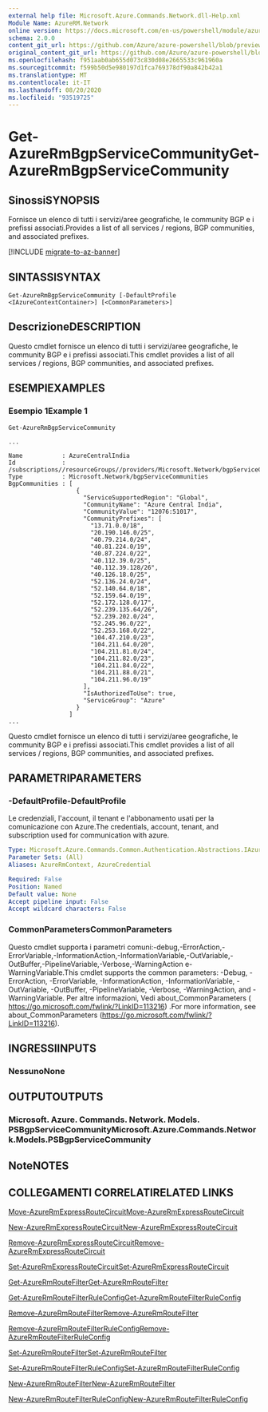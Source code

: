 ```yaml
---
external help file: Microsoft.Azure.Commands.Network.dll-Help.xml
Module Name: AzureRM.Network
online version: https://docs.microsoft.com/en-us/powershell/module/azurerm.network/get-azurermbgpservicecommunity
schema: 2.0.0
content_git_url: https://github.com/Azure/azure-powershell/blob/preview/src/ResourceManager/Network/Commands.Network/help/Get-AzureRmBgpServiceCommunity.md
original_content_git_url: https://github.com/Azure/azure-powershell/blob/preview/src/ResourceManager/Network/Commands.Network/help/Get-AzureRmBgpServiceCommunity.md
ms.openlocfilehash: f951aab0ab655d073c830d08e2665533c961960a
ms.sourcegitcommit: f599b50d5e980197d1fca769378df90a842b42a1
ms.translationtype: MT
ms.contentlocale: it-IT
ms.lasthandoff: 08/20/2020
ms.locfileid: "93519725"
---
```

# <span data-ttu-id="92f33-101">Get-AzureRmBgpServiceCommunity</span><span class="sxs-lookup"><span data-stu-id="92f33-101">Get-AzureRmBgpServiceCommunity</span></span>

## <span data-ttu-id="92f33-102">Sinossi</span><span class="sxs-lookup"><span data-stu-id="92f33-102">SYNOPSIS</span></span>
<span data-ttu-id="92f33-103">Fornisce un elenco di tutti i servizi/aree geografiche, le community BGP e i prefissi associati.</span><span class="sxs-lookup"><span data-stu-id="92f33-103">Provides a list of all services / regions, BGP communities, and associated prefixes.</span></span>

[!INCLUDE [migrate-to-az-banner](../../includes/migrate-to-az-banner.md)]

## <span data-ttu-id="92f33-104">SINTASSI</span><span class="sxs-lookup"><span data-stu-id="92f33-104">SYNTAX</span></span>

```
Get-AzureRmBgpServiceCommunity [-DefaultProfile <IAzureContextContainer>] [<CommonParameters>]
```

## <span data-ttu-id="92f33-105">Descrizione</span><span class="sxs-lookup"><span data-stu-id="92f33-105">DESCRIPTION</span></span>
<span data-ttu-id="92f33-106">Questo cmdlet fornisce un elenco di tutti i servizi/aree geografiche, le community BGP e i prefissi associati.</span><span class="sxs-lookup"><span data-stu-id="92f33-106">This cmdlet provides a list of all services / regions, BGP communities, and associated prefixes.</span></span>

## <span data-ttu-id="92f33-107">ESEMPI</span><span class="sxs-lookup"><span data-stu-id="92f33-107">EXAMPLES</span></span>

### <span data-ttu-id="92f33-108">Esempio 1</span><span class="sxs-lookup"><span data-stu-id="92f33-108">Example 1</span></span>
```
Get-AzureRmBgpServiceCommunity

...

Name           : AzureCentralIndia
Id             : /subscriptions//resourceGroups//providers/Microsoft.Network/bgpServiceCommunities/AzureCentralIndia
Type           : Microsoft.Network/bgpServiceCommunities
BgpCommunities : [
                   {
                     "ServiceSupportedRegion": "Global",
                     "CommunityName": "Azure Central India",
                     "CommunityValue": "12076:51017",
                     "CommunityPrefixes": [
                       "13.71.0.0/18",
                       "20.190.146.0/25",
                       "40.79.214.0/24",
                       "40.81.224.0/19",
                       "40.87.224.0/22",
                       "40.112.39.0/25",
                       "40.112.39.128/26",
                       "40.126.18.0/25",
                       "52.136.24.0/24",
                       "52.140.64.0/18",
                       "52.159.64.0/19",
                       "52.172.128.0/17",
                       "52.239.135.64/26",
                       "52.239.202.0/24",
                       "52.245.96.0/22",
                       "52.253.168.0/22",
                       "104.47.210.0/23",
                       "104.211.64.0/20",
                       "104.211.81.0/24",
                       "104.211.82.0/23",
                       "104.211.84.0/22",
                       "104.211.88.0/21",
                       "104.211.96.0/19"
                     ],
                     "IsAuthorizedToUse": true,
                     "ServiceGroup": "Azure"
                   }
                 ]
...
```

<span data-ttu-id="92f33-109">Questo cmdlet fornisce un elenco di tutti i servizi/aree geografiche, le community BGP e i prefissi associati.</span><span class="sxs-lookup"><span data-stu-id="92f33-109">This cmdlet provides a list of all services / regions, BGP communities, and associated prefixes.</span></span>

## <span data-ttu-id="92f33-110">PARAMETRI</span><span class="sxs-lookup"><span data-stu-id="92f33-110">PARAMETERS</span></span>

### <span data-ttu-id="92f33-111">-DefaultProfile</span><span class="sxs-lookup"><span data-stu-id="92f33-111">-DefaultProfile</span></span>
<span data-ttu-id="92f33-112">Le credenziali, l'account, il tenant e l'abbonamento usati per la comunicazione con Azure.</span><span class="sxs-lookup"><span data-stu-id="92f33-112">The credentials, account, tenant, and subscription used for communication with azure.</span></span>

```yaml
Type: Microsoft.Azure.Commands.Common.Authentication.Abstractions.IAzureContextContainer
Parameter Sets: (All)
Aliases: AzureRmContext, AzureCredential

Required: False
Position: Named
Default value: None
Accept pipeline input: False
Accept wildcard characters: False
```

### <span data-ttu-id="92f33-113">CommonParameters</span><span class="sxs-lookup"><span data-stu-id="92f33-113">CommonParameters</span></span>
<span data-ttu-id="92f33-114">Questo cmdlet supporta i parametri comuni:-debug,-ErrorAction,-ErrorVariable,-InformationAction,-InformationVariable,-OutVariable,-OutBuffer,-PipelineVariable,-Verbose,-WarningAction e-WarningVariable.</span><span class="sxs-lookup"><span data-stu-id="92f33-114">This cmdlet supports the common parameters: -Debug, -ErrorAction, -ErrorVariable, -InformationAction, -InformationVariable, -OutVariable, -OutBuffer, -PipelineVariable, -Verbose, -WarningAction, and -WarningVariable.</span></span> <span data-ttu-id="92f33-115">Per altre informazioni, Vedi about_CommonParameters ( https://go.microsoft.com/fwlink/?LinkID=113216) .</span><span class="sxs-lookup"><span data-stu-id="92f33-115">For more information, see about_CommonParameters (https://go.microsoft.com/fwlink/?LinkID=113216).</span></span>

## <span data-ttu-id="92f33-116">INGRESSI</span><span class="sxs-lookup"><span data-stu-id="92f33-116">INPUTS</span></span>

### <span data-ttu-id="92f33-117">Nessuno</span><span class="sxs-lookup"><span data-stu-id="92f33-117">None</span></span>

## <span data-ttu-id="92f33-118">OUTPUT</span><span class="sxs-lookup"><span data-stu-id="92f33-118">OUTPUTS</span></span>

### <span data-ttu-id="92f33-119">Microsoft. Azure. Commands. Network. Models. PSBgpServiceCommunity</span><span class="sxs-lookup"><span data-stu-id="92f33-119">Microsoft.Azure.Commands.Network.Models.PSBgpServiceCommunity</span></span>

## <span data-ttu-id="92f33-120">Note</span><span class="sxs-lookup"><span data-stu-id="92f33-120">NOTES</span></span>

## <span data-ttu-id="92f33-121">COLLEGAMENTI CORRELATI</span><span class="sxs-lookup"><span data-stu-id="92f33-121">RELATED LINKS</span></span>

[<span data-ttu-id="92f33-122">Move-AzureRmExpressRouteCircuit</span><span class="sxs-lookup"><span data-stu-id="92f33-122">Move-AzureRmExpressRouteCircuit</span></span>](Move-AzureRmExpressRouteCircuit.md)

[<span data-ttu-id="92f33-123">New-AzureRmExpressRouteCircuit</span><span class="sxs-lookup"><span data-stu-id="92f33-123">New-AzureRmExpressRouteCircuit</span></span>](New-AzureRmExpressRouteCircuit.md)

[<span data-ttu-id="92f33-124">Remove-AzureRmExpressRouteCircuit</span><span class="sxs-lookup"><span data-stu-id="92f33-124">Remove-AzureRmExpressRouteCircuit</span></span>](Remove-AzureRmExpressRouteCircuit.md)

[<span data-ttu-id="92f33-125">Set-AzureRmExpressRouteCircuit</span><span class="sxs-lookup"><span data-stu-id="92f33-125">Set-AzureRmExpressRouteCircuit</span></span>](Set-AzureRmExpressRouteCircuit.md)

[<span data-ttu-id="92f33-126">Get-AzureRmRouteFilter</span><span class="sxs-lookup"><span data-stu-id="92f33-126">Get-AzureRmRouteFilter</span></span>](Get-AzureRmRouteFilter.md)

[<span data-ttu-id="92f33-127">Get-AzureRmRouteFilterRuleConfig</span><span class="sxs-lookup"><span data-stu-id="92f33-127">Get-AzureRmRouteFilterRuleConfig</span></span>](Get-AzureRmRouteFilterRuleConfig.md)

[<span data-ttu-id="92f33-128">Remove-AzureRmRouteFilter</span><span class="sxs-lookup"><span data-stu-id="92f33-128">Remove-AzureRmRouteFilter</span></span>](Remove-AzureRmRouteFilter.md)

[<span data-ttu-id="92f33-129">Remove-AzureRmRouteFilterRuleConfig</span><span class="sxs-lookup"><span data-stu-id="92f33-129">Remove-AzureRmRouteFilterRuleConfig</span></span>](Remove-AzureRmRouteFilterRuleConfig.md)

[<span data-ttu-id="92f33-130">Set-AzureRmRouteFilter</span><span class="sxs-lookup"><span data-stu-id="92f33-130">Set-AzureRmRouteFilter</span></span>](Set-AzureRmRouteFilter.md)

[<span data-ttu-id="92f33-131">Set-AzureRmRouteFilterRuleConfig</span><span class="sxs-lookup"><span data-stu-id="92f33-131">Set-AzureRmRouteFilterRuleConfig</span></span>](Set-AzureRmRouteFilterRuleConfig.md)

[<span data-ttu-id="92f33-132">New-AzureRmRouteFilter</span><span class="sxs-lookup"><span data-stu-id="92f33-132">New-AzureRmRouteFilter</span></span>](New-AzureRmRouteFilter.md)

[<span data-ttu-id="92f33-133">New-AzureRmRouteFilterRuleConfig</span><span class="sxs-lookup"><span data-stu-id="92f33-133">New-AzureRmRouteFilterRuleConfig</span></span>](New-AzureRmRouteFilterRuleConfig.md)
